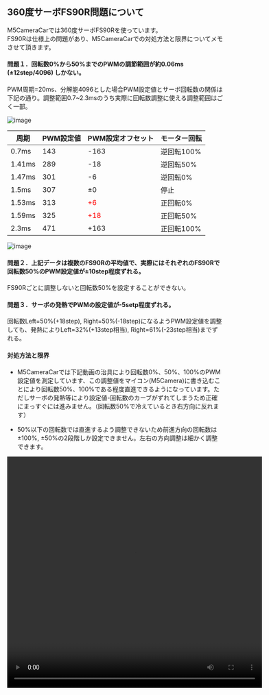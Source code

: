 ## 360度サーボFS90R問題について

M5CameraCarでは360度サーボFS90Rを使っています。  
FS90Rは仕様上の問題があり、M5CameraCarでの対処方法と限界についてメモさせて頂きます。

#### 問題１．回転数0%から50%までのPWMの調節範囲が約0.06ms (±12step/4096) しかない。

PWM周期=20ms、分解能4096とした場合PWM設定値とサーボ回転数の関係は下記の通り。調整範囲0.7~2.3msのうち実際に回転数調整に使える調整範囲はごく一部。  

![image](https://user-images.githubusercontent.com/43091864/96787936-94f37880-142d-11eb-84cd-b1c5cf880f62.png)

| 周期 | PWM設定値 | PWM設定オフセット | モーター回転 |
| ---- | ---- | ---- | ---- |
| 0.7ms | 143 | -163 | 逆回転100% |
| 1.41ms | 289 | -18 | 逆回転50% |
| 1.47ms | 301 | -6 | 逆回転0% |
| 1.5ms | 307 | ±0 | 停止 |
| 1.53ms | 313 | <font color="#ff0000">+6</font> | 正回転0% |
| 1.59ms | 325 | <font color="#ff0000">+18</font> | 正回転50% |
| 2.3ms | 471 | +163 | 正回転100% |

![image](https://user-images.githubusercontent.com/43091864/96739940-4e852600-13fb-11eb-8d22-d41757b14a31.png)  

#### 問題２．上記データは複数のFS90Rの平均値で、実際にはそれぞれのFS90Rで回転数50%のPWM設定値が±10step程度ずれる。  

FS90Rごとに調整しないと回転数50%を設定することができない。

#### 問題３．サーボの発熱でPWMの設定値が-5setp程度ずれる。

回転数Left=50%(+18step), Right=50%(-18step)になるようPWM設定値を調整しても、発熱によりLeft=32%(+13step相当), Right=61%(-23step相当)までずれる。

#### 対処方法と限界

- M5CameraCarでは下記動画の治具により回転数0%、50%、100%のPWM設定値を測定しています、この調整値をマイコン(M5Camera)に書き込むことにより回転数50%、100%である程度直進できるようになっています。ただしサーボの発熱等により設定値-回転数のカーブがずれてしまうため正確にまっすぐには進みません。（回転数50%で冷えているとき右方向に反れます）

- 50%以下の回転数では直進するよう調整できないため前進方向の回転数は±100%, ±50%の2段階しか設定できません。左右の方向調整は細かく調整できます。

<video src="https://sohta02.web.fc2.com/images/MAH05213s.mp4" width="594" height="540" controls></video>
